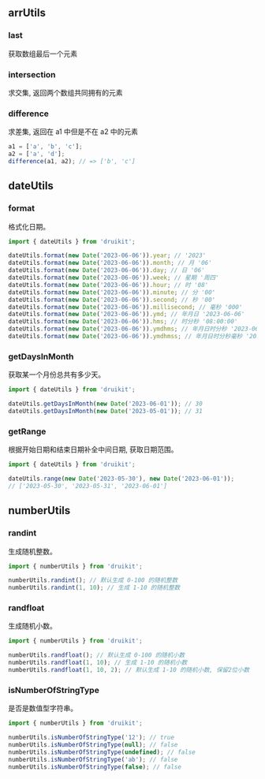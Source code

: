 ## arrUtils

### last

获取数组最后一个元素

### intersection

求交集, 返回两个数组共同拥有的元素

### difference

求差集, 返回在 a1 中但是不在 a2 中的元素

```js
a1 = ['a', 'b', 'c'];
a2 = ['a', 'd'];
difference(a1, a2); // => ['b', 'c']
```

## dateUtils

### format

格式化日期。

```js
import { dateUtils } from 'druikit';

dateUtils.format(new Date('2023-06-06')).year; // '2023'
dateUtils.format(new Date('2023-06-06')).month; // 月 '06'
dateUtils.format(new Date('2023-06-06')).day; // 日 '06'
dateUtils.format(new Date('2023-06-06')).week; // 星期 '周四'
dateUtils.format(new Date('2023-06-06')).hour; // 时 '08'
dateUtils.format(new Date('2023-06-06')).minute; // 分 '00'
dateUtils.format(new Date('2023-06-06')).second; // 秒 '00'
dateUtils.format(new Date('2023-06-06')).millisecond; // 毫秒 '000'
dateUtils.format(new Date('2023-06-06')).ymd; // 年月日 '2023-06-06'
dateUtils.format(new Date('2023-06-06')).hms; // 时分秒 '08:00:00'
dateUtils.format(new Date('2023-06-06')).ymdhms; // 年月日时分秒 '2023-06-06 08:00:00'
dateUtils.format(new Date('2023-06-06')).ymdhmss; // 年月日时分秒毫秒 '2023-06-06 08:00:00.000'
```

### getDaysInMonth

获取某一个月份总共有多少天。

```js
import { dateUtils } from 'druikit';

dateUtils.getDaysInMonth(new Date('2023-06-01')); // 30
dateUtils.getDaysInMonth(new Date('2023-05-01')); // 31
```

### getRange

根据开始日期和结束日期补全中间日期, 获取日期范围。

```js
import { dateUtils } from 'druikit';

dateUtils.range(new Date('2023-05-30'), new Date('2023-06-01'));
// ['2023-05-30', '2023-05-31', '2023-06-01']
```

## numberUtils

### randint

生成随机整数。

```js
import { numberUtils } from 'druikit';

numberUtils.randint(); // 默认生成 0-100 的随机整数
numberUtils.randint(1, 10); // 生成 1-10 的随机整数
```

### randfloat

生成随机小数。

```js
import { numberUtils } from 'druikit';

numberUtils.randfloat(); // 默认生成 0-100 的随机小数
numberUtils.randfloat(1, 10); // 生成 1-10 的随机小数
numberUtils.randfloat(1, 10, 2); // 默认生成 1-10 的随机小数, 保留2位小数
```

### isNumberOfStringType

是否是数值型字符串。

```js
import { numberUtils } from 'druikit';

numberUtils.isNumberOfStringType('12'); // true
numberUtils.isNumberOfStringType(null); // false
numberUtils.isNumberOfStringType(undefined); // false
numberUtils.isNumberOfStringType('ab'); // false
numberUtils.isNumberOfStringType(false); // false
```
